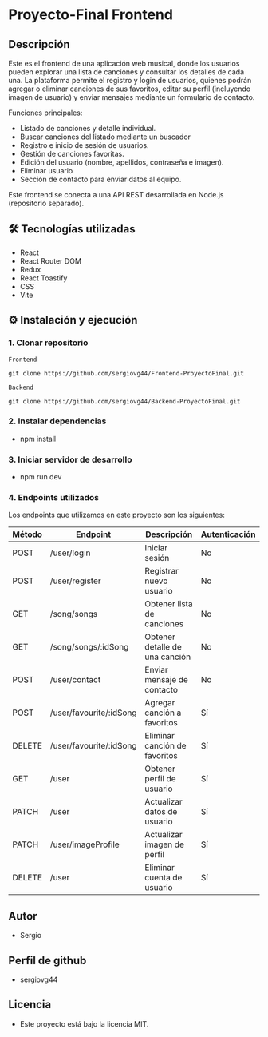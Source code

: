 # Proyecto-Final Frontend

## Descripción

Este es el frontend de una aplicación web musical, donde los usuarios pueden explorar una
lista de canciones y consultar los detalles de cada una. La plataforma permite el registro
y login de usuarios, quienes podrán agregar o eliminar canciones de sus favoritos,
editar su perfil (incluyendo imagen de usuario) y enviar mensajes mediante un formulario de contacto.

Funciones principales:

- Listado de canciones y detalle individual.
- Buscar canciones del listado mediante un buscador
- Registro e inicio de sesión de usuarios.
- Gestión de canciones favoritas.
- Edición del usuario (nombre, apellidos, contraseña e imagen).
- Eliminar usuario
- Sección de contacto para enviar datos al equipo.

Este frontend se conecta a una API REST desarrollada en Node.js (repositorio separado).

## 🛠️ Tecnologías utilizadas

- React
- React Router DOM
- Redux
- React Toastify
- CSS
- Vite

## ⚙️ Instalación y ejecución

### 1. Clonar repositorio

```
Frontend

git clone https://github.com/sergiovg44/Frontend-ProyectoFinal.git

Backend

git clone https://github.com/sergiovg44/Backend-ProyectoFinal.git

```

### 2. Instalar dependencias

- npm install

### 3. Iniciar servidor de desarrollo

- npm run dev

### 4. Endpoints utilizados

Los endpoints que utilizamos en este proyecto son los siguientes:

| Método | Endpoint                         | Descripción                            | Autenticación |
|--------|----------------------------------|----------------------------------------|---------------|
| POST   | /user/login                      | Iniciar sesión                         |  No           |
| POST   | /user/register                   | Registrar nuevo usuario                |  No           |
| GET    | /song/songs                      | Obtener lista de canciones             |  No           |
| GET    | /song/songs/:idSong              | Obtener detalle de una canción         |  No           |
| POST   | /user/contact                    | Enviar mensaje de contacto             |  No           |
| POST   | /user/favourite/:idSong          | Agregar canción a favoritos            |  Sí           |
| DELETE | /user/favourite/:idSong          | Eliminar canción de favoritos          |  Sí           |
| GET    | /user                            | Obtener perfil de usuario              |  Sí           |
| PATCH  | /user                            | Actualizar datos de usuario            |  Sí           |
| PATCH  | /user/imageProfile               | Actualizar imagen de perfil            |  Sí           |
| DELETE | /user                            | Eliminar cuenta de usuario             |  Sí           |


## Autor

- Sergio

## Perfil de github

- sergiovg44

##  Licencia
- Este proyecto está bajo la licencia MIT.